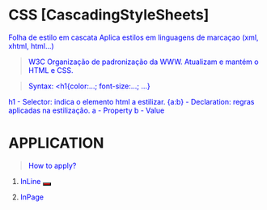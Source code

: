 # CSS [CascadingStyleSheets]
Folha de estilo em cascata
Aplica estilos em linguagens de marcaçao (xml, xhtml, html...)

> W3C
Organização de padronização da WWW.
Atualizam e mantém o HTML e CSS.

> Syntax:
<h1{color:...; font-size:...; ...}

h1 - Selector: indica o elemento html a estilizar.
{a:b} - Declaration: regras aplicadas na estilização.
a - Property
b - Value

# APPLICATION
> How to apply?

1) InLine
    <button style="background-color: red;"></button>

2) InPage
    <style>
        p{color: blue;}
        .btn-green{background-color: green} 
<!-- to declare as a class, its necessary to put the point at the beginning -->
       #btn-red{background-color: red}
<!-- to declare as a id, its necessary to put the hash at the beginning -->
    </style>

<p>
    ... <!-- (will turn blue) -->
</p>
<button class="btn-green">
    ... <!-- (will turn green) -->
</button>

3) In Link
<!-- Its not necessary to apply the style tag <style> in the css file. -->

h1{
    color:red
} /*selector*/

.color-green ul li a{
    color:green
} /*class*/

#color-black{
    color: black;
} /*id*/

#link-home{
    color: black;
} /*id*/


``Good Practice`` <!-- Its considered a GOOD PRACTICE to apply css in a page -> implement the styles in a file with .css extension separated from html file. -->

__Responsividade__
__Mobile First__ desenvolver primeiro para os dispositivos móveis depois para as telas maiores.
__DevTools__ developer tools (f12) or right button > inspect or ...


**CSS NAO TEM EFEITO NA HEAD.


# VIEWPORT
[MetaTag-type]
Ajuda a adaptar o conteúdo de uma página da web para diferentes dispositivos.
Allows to control the page size and scale on mobile devices.

``Responsive Design Technique.``

<meta name="viewport" content="width=device-width, initial-scale=1.0">


# SPECIFICS STYLES...
global.css [html,body]
header.css
index.css [main?]
footer.css

# MEDIA QUERY
Define custom styles for differents types of devices and medias.
**Tamanhos de tela específicos.
**Tipos de dispositivos específicos.

``Responsive Design Technique.``

ex.: 
@media screen and (min-width: 992px){
    body{
        color: ...;
    }
}


__Take note!__
[BreakpointsCss]: screen limits.
Default: 992px is even the limit of a TABLET. (more than this is a DESKTOP).

``Relative position: follows the default flow of screen design.``
``Absolute position: has a fixed position.``


__ToolsTips__
W3Schools.com
DeveloperMozilla.com
(inspecionar sites para ver os códigos; f12)